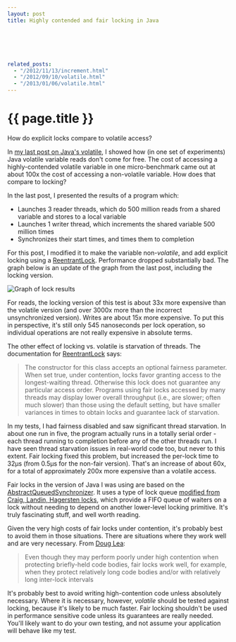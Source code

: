 ```yaml
---
layout: post
title: Highly contended and fair locking in Java






related_posts:
  - "/2012/11/13/increment.html"
  - "/2012/09/10/volatile.html"
  - "/2013/01/06/volatile.html"
---
```

{{ page.title }}
================

<p class="meta">How do explicit locks compare to volatile access?</p>

In [my last post on Java's volatile](http://brooker.co.za/blog/2012/09/10/volatile.html), I showed how (in one set of experiments) Java volatile variable reads don't come for free. The cost of accessing a highly-contended volatile variable in one micro-benchmark came out at about 100x the cost of accessing a non-volatile variable. How does that compare to locking?

In the last post, I presented the results of a program which:

 * Launches 3 reader threads, which do 500 million reads from a shared variable and stores to a local variable
 * Launches 1 writer thread, which increments the shared variable 500 million times
 * Synchronizes their start times, and times them to completion

For this post, I modified it to make the variable non-*volatile*, and add explicit locking using a [ReentrantLock](http://docs.oracle.com/javase/6/docs/api/java/util/concurrent/locks/ReentrantLock.html). Performance dropped substantially bad. The graph below is an update of the graph from the last post, including the locking version.

![Graph of lock results](https://s3.amazonaws.com/mbrooker-blog-images/lock_results_graph.png)

For reads, the locking version of this test is about 33x more expensive than the volatile version (and over 3000x more than the incorrect unsynchronized version). Writes are about 15x more expensive. To put this in perspective, it's still only 545 nanoseconds per lock operation, so individual operations are not really expensive in absolute terms.

The other effect of locking vs. volatile is starvation of threads. The documentation for [ReentrantLock](http://docs.oracle.com/javase/6/docs/api/java/util/concurrent/locks/ReentrantLock.html) says:

> The constructor for this class accepts an optional fairness parameter. When set true, under contention, locks favor granting access to the longest-waiting thread. Otherwise this lock does not guarantee any particular access order. Programs using fair locks accessed by many threads may display lower overall throughput (i.e., are slower; often much slower) than those using the default setting, but have smaller variances in times to obtain locks and guarantee lack of starvation.

In my tests, I had fairness disabled and saw significant thread starvation. In about one run in five, the program actually runs in a totally serial order - each thread running to completion before any of the other threads run. I have seen thread starvation issues in real-world code too, but never to this extent. Fair locking fixed this problem, but increased the per-lock time to 32µs (from 0.5µs for the non-fair version). That's an increase of about 60x, for a total of approximately 200x more expensive than a volatile access.

Fair locks in the version of Java I was using are based on the [AbstractQueuedSynchronizer](http://grepcode.com/file/repository.grepcode.com/java/root/jdk/openjdk/6-b14/java/util/concurrent/locks/AbstractQueuedSynchronizer.java#AbstractQueuedSynchronizer.acquireQueued%28java.util.concurrent.locks.AbstractQueuedSynchronizer.Node%2Cint%29). It uses a type of lock queue [modified from Craig, Landin, Hagersten locks](http://gee.cs.oswego.edu/dl/papers/aqs.pdf), which provide a FIFO queue of waiters on a lock without needing to depend on another lower-level locking primitive. It's truly fascinating stuff, and well worth reading.

Given the very high costs of fair locks under contention, it's probably best to avoid them in those situations. There are situations where they work well and are very necessary. From [Doug Lea](http://gee.cs.oswego.edu/dl/papers/aqs.pdf):

> Even though they may perform poorly under high contention when protecting briefly-held code bodies, fair locks work well, for example, when they protect relatively long code bodies and/or with relatively long inter-lock intervals

It's probably best to avoid writing high-contention code unless absolutely necessary. Where it is necessary, however, *volatile* should be tested against locking, because it's likely to be much faster. Fair locking shouldn't be used in performance sensitive code unless its guarantees are really needed. You'll likely want to do your own testing, and not assume your application will behave like my test.